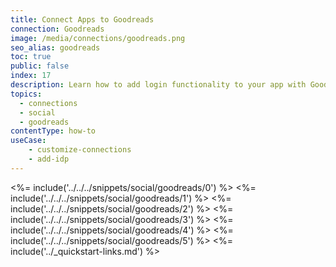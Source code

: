 ```yaml
---
title: Connect Apps to Goodreads
connection: Goodreads
image: /media/connections/goodreads.png
seo_alias: goodreads
toc: true
public: false
index: 17
description: Learn how to add login functionality to your app with Goodreads.
topics:
  - connections
  - social
  - goodreads
contentType: how-to
useCase:
    - customize-connections
    - add-idp
---
```

<%= include('../../../snippets/social/goodreads/0') %> 
<%= include('../../../snippets/social/goodreads/1') %> 
<%= include('../../../snippets/social/goodreads/2') %> 
<%= include('../../../snippets/social/goodreads/3') %> 
<%= include('../../../snippets/social/goodreads/4') %> 
<%= include('../../../snippets/social/goodreads/5') %> 
<%= include('../_quickstart-links.md') %>
